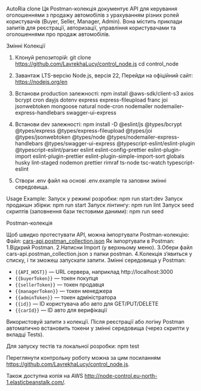 AutoRia clone
         Ця Postman-колекція документує API для керування оголошеннями з продажу автомобілів з урахуванням різних ролей користувачів (Buyer, Seller, Manager, Admin).
          Вона містить приклади запитів для реєстрації, авторизації, управління користувачами та оголошеннями про продаж автомобілів.

Змінні Колекції

1. Клонуй репозиторій:
              git clone  https://github.com/LavrekhaLucy/control_node.js
              cd control_node

2.  Завантаж LTS-версію Node.js, версія 22,
             Перейди на офіційний сайт:
              https://nodejs.org/en

3. Встанови production залежності:
              npm install @aws-sdk/client-s3 axios bcrypt cron dayjs dotenv express express-fileupload franc joi jsonwebtoken mongoose natural node-cron nodemailer nodemailer-express-handlebars swagger-ui-express
          
4. Встанови dev залежності:
              npm install -D @eslint/js @types/bcrypt @types/express @types/express-fileupload @types/joi @types/jsonwebtoken @types/node @types/nodemailer-express-handlebars @types/swagger-ui-express @typescript-eslint/eslint-plugin @typescript-eslint/parser eslint eslint-config-prettier eslint-plugin-import eslint-plugin-prettier eslint-plugin-simple-import-sort globals husky lint-staged nodemon prettier rimraf ts-node tsc-watch typescript-eslint
          
 5.  Створи .env файл на основі .env.example та заповни змінні середовища.

  Usage Example:
          Запуск у режимі розробки:
          npm run start:dev
          Запуск продакшн збірки:
          npm run start
          Запуск лінтингу:
          npm run lint
          Запуск seed скриптів (заповнення бази тестовими даними):
          npm run seed

Postman-колекція
         
Щоб швидко протестувати API, можна імпортувати Postman-колекцію:
    Файл:  [cars-api.postman_collection.json](postman/cars-api.postman_collection.json)
Як імпортувати в Postman:
    1.Відкрий Postman.
    2.Натисни Import (у верхньому меню).
    3.Обери файл cars-api.postman_collection.json з папки postman.
    4.Колекція з’явиться у списку, і ти зможеш запускати запити.
Змінні середовища у Postman:
- `{{API_HOST}}` — URL сервера, наприклад http://localhost:3000
- `{{buyerToken}}` — токен покупця
- `{{sellerToken}}` — токен продавця
- `{{managerToken}}` — токен менеджера
- `{{adminToken}}` — токен адміністратора
- `{{id}}` — ID користувача або авто для GET/PUT/DELETE
- `{{carId}}` — ID авто для верифікації


Використовуй запити з колекції. Після реєстрації або логіну Postman автоматично встановить токени у змінні середовища (через скрипти у вкладці Tests).

Для запуску тестів та локальної розробки:
          npm test



Переглянути контрольну роботу можна за цим посиланням https://github.com/LavrekhaLucy/control_node.js.

Також доступна копія на AWS http://node-control.eu-north-1.elasticbeanstalk.com/.


          

